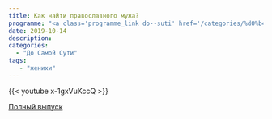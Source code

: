 ```yaml
---
title: Как найти правоcлавного мужа?
programme: "<a class='programme_link do--suti' href='/categories/%d0%b4%d0%be-%d1%81%d0%b0%d0%bc%d0%be%d0%b9-%d1%81%d1%83%d1%82%d0%b8/'>До Самой Сути</a>"
date: 2019-10-14
description:
categories:
  - "До Самой Сути"
tags:
   - "женихи"
---
```



{{< youtube x-1gxVuKccQ >}}




<!--more-->

<div class='border-botton'><a href='https://youtu.be/F_gd4G2oJWc' class='sample'>Полный выпуск</a></div>